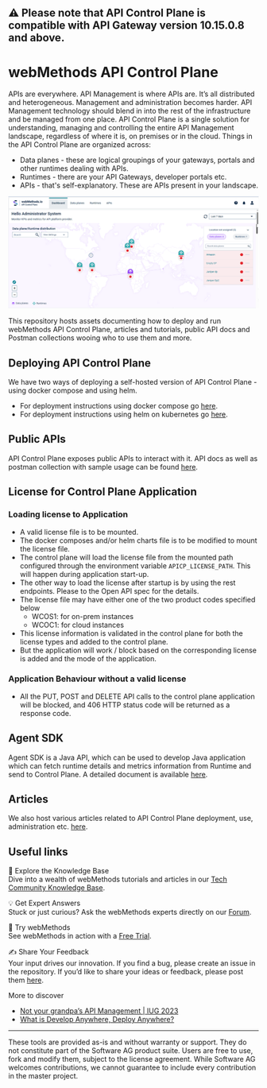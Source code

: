 ## ⚠️ Please note that API Control Plane is compatible with API Gateway version 10.15.0.8 and above.</span>

# webMethods API Control Plane

APIs are everywhere. API Management is where APIs are. It’s all distributed and heterogeneous. Management and administration becomes harder. API Management technology should blend in into the rest of the infrastructure and be managed from one place. API Control Plane is a single solution for understanding, managing and controlling the entire API Management landscape, regardless of where it is, on premises or in the cloud. Things in the API Control Plane are organized across:

- Data planes - these are logical groupings of your gateways, portals and other runtimes dealing with APIs.
- Runtimes - there are your API Gateways, developer portals etc.
- APIs - that's self-explanatory. These are APIs present in your landscape.

![image](/attachments/apicp_dashboard_page.png)

This repository hosts assets documenting how to deploy and run webMethods API Control Plane, articles and tutorials, public API docs and Postman collections wooing who to use them and more.

## Deploying API Control Plane

We have two ways of deploying a self-hosted version of API Control Plane - using docker compose and using helm.

- For deployment instructions using docker compose go [here](deployment/docker/README.md).
- For deployment instructions using helm on kubernetes go [here](deployment/helm/README.md).

## Public APIs

API Control Plane exposes public APIs to interact with it. API docs as well as postman collection with sample usage can be found [here](apis).

## License for Control Plane Application
### Loading license to Application
- A valid license file is to be mounted.
- The docker composes and/or helm charts file is to be modified to mount the license file.
- The control plane will load the license file from the mounted path configured through the environment variable `APICP_LICENSE_PATH`. This will happen during application start-up.
- The other way to load the license after startup is by using the rest endpoints. Please to the Open API spec for the details.
- The license file may have either one of the two product codes specified below
  - WCOS1: for on-prem instances
  - WCOC1: for cloud instances
- This license information is validated in the control plane for both the license types and added to the control plane.
- But the application will work / block based on the corresponding license is added and the mode of the application.

### Application Behaviour without a valid license
- All the PUT, POST and DELETE API calls to the control plane application will be blocked, and 406 HTTP status code 
  will be returned as a response code.

## Agent SDK

Agent SDK is a Java API, which can be used to develop Java application which can fetch runtime details and metrics 
information from Runtime and send to Control Plane. A detailed document is available [here](https://documentation.softwareag.com/wco/11.0.0/en/webhelp/wco-webhelp/#page/wco-webhelp%2Fco-agent_sdk.html).

## Articles

We also host various articles related to API Control Plane deployment, use, administration etc. [here](articles).

## Useful links   

📘 Explore the Knowledge Base    
Dive into a wealth of webMethods tutorials and articles in our [Tech Community Knowledge Base](https://tech.forums.softwareag.com/tags/c/knowledge-base/6/webmethods).  

💡 Get Expert Answers    
Stuck or just curious? Ask the webMethods experts directly on our [Forum](https://tech.forums.softwareag.com/tags/c/forum/1/webMethods).  

🚀 Try webMethods    
See webMethods in action with a [Free Trial](https://techcommunity.softwareag.com/en_en/downloads.html).    

✍️ Share Your Feedback    
Your input drives our innovation. If you find a bug, please create an issue in the repository. If you’d like to share your ideas or feedback, please post them [here](https://tech.forums.softwareag.com/c/feedback/2).   

More to discover 
* [Not your grandpa’s API Management | IUG 2023](https://tech.forums.softwareag.com/t/not-your-grandpa-s-api-management-iug-2023/283800)  
* [What is Develop Anywhere, Deploy Anywhere?](https://tech.forums.softwareag.com/t/what-is-develop-anywhere-deploy-anywhere/284756)
   
***

These tools are provided as-is and without warranty or support. They do not constitute part of the Software AG product suite. Users are free to use, fork and modify them, subject to the license agreement. While Software AG welcomes contributions, we cannot guarantee to include every contribution in the master project.
